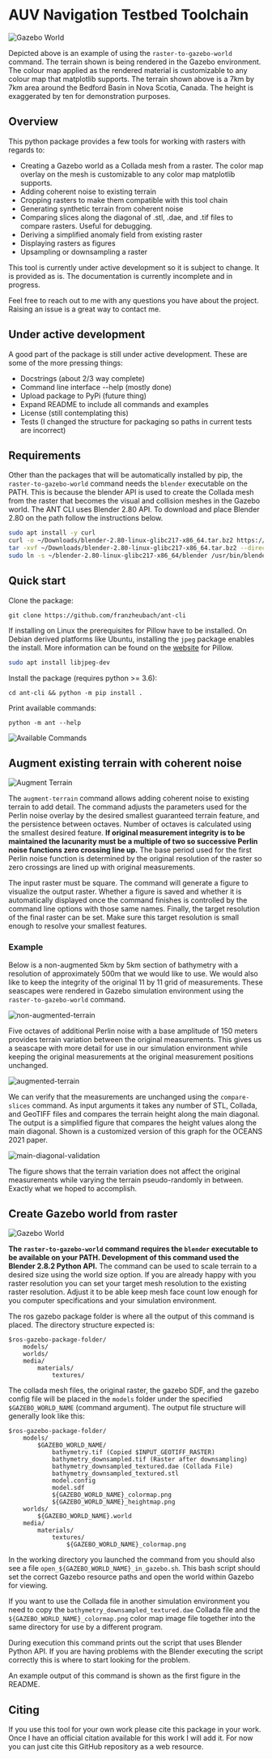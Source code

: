 # AUV Navigation Testbed Toolchain

![Gazebo World](images/gazebo-world.png)

Depicted above is an example of using the `raster-to-gazebo-world` command. The terrain shown is being rendered in the Gazebo environment. The colour map applied as the rendered material is customizable to any colour map that matplotlib supports. The terrain shown above is a 7km by 7km area around the Bedford Basin in Nova Scotia, Canada. The height is exaggerated by ten for demonstration purposes.

## Overview

This python package provides a few tools for working with rasters with regards to:

 * Creating a Gazebo world as a Collada mesh from a raster. The color map overlay on the mesh is customizable to any color map matplotlib supports.
 * Adding coherent noise to existing terrain
 * Cropping rasters to make them compatible with this tool chain
 * Generating synthetic terrain from coherent noise
 * Comparing slices along the diagonal of .stl, .dae, and .tif files to compare rasters. Useful for debugging.
 * Deriving a simplified anomaly field from existing raster
 * Displaying rasters as figures
 * Upsampling or downsampling a raster

This tool is currently under active development so it is subject to change. It is provided as is. The documentation is currently incomplete and in progress.

Feel free to reach out to me with any questions you have about the project. Raising an issue is a great way to contact me.


## Under active development

A good part of the package is still under active development. These are some of the more pressing things:

 * Docstrings (about 2/3 way complete)
 * Command line interface --help (mostly done)
 * Upload package to PyPi (future thing)
 * Expand README to include all commands and examples
 * License (still contemplating this)
 * Tests (I changed the structure for packaging so paths in current tests are incorrect)

## Requirements

Other than the packages that will be automatically installed by pip, the `raster-to-gazebo-world` command needs the `blender` executable on the PATH. This is because the blender API is used to create the Collada mesh from the raster that becomes the visual and collision meshes in the Gazebo world. The ANT CLI uses Blender 2.80 API. To download and place Blender 2.80 on the path follow the instructions below.

```bash
sudo apt install -y curl
curl -o ~/Downloads/blender-2.80-linux-glibc217-x86_64.tar.bz2 https://download.blender.org/release/Blender2.80/blender-2.80-linux-glibc217-x86_64.tar.bz2
tar -xvf ~/Downloads/blender-2.80-linux-glibc217-x86_64.tar.bz2 --directory ~/
sudo ln -s ~/blender-2.80-linux-glibc217-x86_64/blender /usr/bin/blender
```

## Quick start

Clone the package:

```
git clone https://github.com/franzheubach/ant-cli
```

If installing on Linux the prerequisites for Pillow have to be installed. On Debian derived platforms like Ubuntu, installing the `jpeg` package enables the install. More information can be found on the [website](https://pillow.readthedocs.io/en/stable/installation.html#external-libraries) for Pillow.

```bash
sudo apt install libjpeg-dev

```

Install the package (requires python >= 3.6):

```
cd ant-cli && python -m pip install .
```

Print available commands:

```
python -m ant --help
```

![Available Commands](images/ant-help.png)

## Augment existing terrain with coherent noise

![Augment Terrain](images/ant-augment-terrain.png)

The `augment-terrain` command allows adding coherent noise to existing terrain to add detail. The command adjusts the parameters used for the Perlin noise overlay by the desired smallest guaranteed terrain feature, and the persistence between octaves. Number of octaves is calculated using the smallest desired feature. **If original measurement integrity is to be maintained the lacunarity must be a multiple of two so successive Perlin noise functions zero crossing line up.** The base period used for the first Perlin noise function is determined by the original resolution of the raster so zero crossings are lined up with original measurements.

The input raster must be square. The command will generate a figure to visualize  the output raster. Whether a figure is saved and whether it is automatically displayed once the command finishes is controlled by the command line options with those same names. Finally, the target resolution of the final raster can be set. Make sure this target resolution is small enough to resolve your smallest features.

### Example

Below is a non-augmented 5km by 5km section of bathymetry with a resolution of approximately 500m that we would like to use. We would also like to keep the integrity of the original 11 by 11 grid of measurements. These seascapes were rendered in Gazebo simulation environment using the `raster-to-gazebo-world` command.

![non-augmented-terrain](images/non-augmented-terrain.png)

Five octaves of additional Perlin noise with a base amplitude of 150 meters provides terrain variation between the original measurements. This gives us a seascape with more detail for use in our simulation environment while keeping the original measurements at the original measurement positions unchanged.

![augmented-terrain](images/augmented-terrain.png)

We can verify that the measurements are unchanged using the `compare-slices` command. As input arguments it takes any number of STL, Collada, and GeoTIFF files and compares the terrain height along the main diagonal. The output is a simplified figure that compares the height values along the main diagonal. Shown is a customized version of this graph for the OCEANS 2021 paper.

![main-diagonal-validation](images/main-diagonal-validation.png)

The figure shows that the terrain variation does not affect the original measurements while varying the terrain pseudo-randomly in between. Exactly what we hoped to accomplish.

## Create Gazebo world from raster

![Gazebo World](images/ant-raster-to-gazebo-world.png)

**The `raster-to-gazebo-world` command requires the `blender` executable to be available on your PATH. Development of this command used the Blender 2.8.2 Python API.**  The command can be used to scale terrain to a desired size using the world size option. If you are already happy with you raster resolution you can set your target mesh resolution to the existing raster resolution. Adjust it to be able keep mesh face count low enough for you computer specifications and your simulation environment.

The ros gazebo package folder is where all the output of this command is placed. The directory structure expected is:

```
$ros-gazebo-package-folder/
    models/
    worlds/
    media/
        materials/
            textures/
```

The collada mesh files, the original raster, the gazebo SDF, and the gazebo config file will be placed in the `models` folder under the specified `$GAZEBO_WORLD_NAME` (command argument). The output file structure will generally look like this:

```
$ros-gazebo-package-folder/
    models/
        $GAZEBO_WORLD_NAME/
            bathymetry.tif (Copied $INPUT_GEOTIFF_RASTER)
            bathymetry_downsampled.tif (Raster after downsampling)
            bathymetry_downsampled_textured.dae (Collada File)
            bathymetry_downsampled_textured.stl
            model.config
            model.sdf
            ${GAZEBO_WORLD_NAME}_colormap.png
            ${GAZEBO_WORLD_NAME}_heightmap.png
    worlds/
        ${GAZEBO_WORLD_NAME}.world
    media/
        materials/
            textures/
                ${GAZEBO_WORLD_NAME}_colormap.png
```

In the working directory you launched the command from you should also see a file `open_${GAZEBO_WORLD_NAME}_in_gazebo.sh`. This bash script should set the correct Gazebo resource paths and open the world within Gazebo for viewing.

If you want to use the Collada file in another simulation environment you need to copy the `bathymetry_downsampled_textured.dae` Collada file and the `${GAZEBO_WORLD_NAME}_colormap.png` color map image file together into the same directory for use by a different program.

During execution this command prints out the script that uses Blender Python API. If you are having problems with the Blender executing the script correctly this is where to start looking for the problem.

An example output of this command is shown as the first figure in the README.

## Citing

If you use this tool for your own work please cite this package in your work. Once I have an official citation available for this work I will add it. For now you can just cite this GitHub repository as a web resource.
